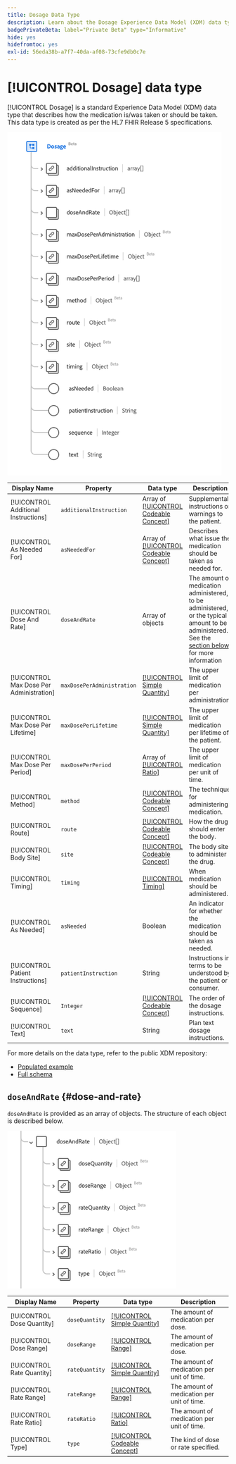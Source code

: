 ```yaml
---
title: Dosage Data Type
description: Learn about the Dosage Experience Data Model (XDM) data type.
badgePrivateBeta: label="Private Beta" type="Informative"
hide: yes
hidefromtoc: yes
exl-id: 56eda38b-a7f7-40da-af08-73cfe9db0c7e
---
```

# [!UICONTROL Dosage] data type

[!UICONTROL Dosage] is a standard Experience Data Model (XDM) data type that describes how the medication is/was taken or should be taken. This data type is created as per the HL7 FHIR Release 5 specifications.

![Dosage data type structure](../../../images/healthcare/data-types/dosage/dosage.png)

| Display Name | Property | Data type | Description |
| --- | --- | --- | --- |
| [!UICONTROL Additional Instructions] | `additionalInstruction` | Array of [[!UICONTROL Codeable Concept]](../data-types/codeable-concept.md) | Supplemental instructions or warnings to the patient. |
| [!UICONTROL As Needed For] |`asNeededFor` | Array of [[!UICONTROL Codeable Concept]](../data-types/codeable-concept.md) | Describes what issue the medication should be taken as needed for. |
| [!UICONTROL Dose And Rate] | `doseAndRate` | Array of objects | The amount of medication administered, to be administered, or the typical amount to be administered. See the [section below](#dose-and-rate) for more information |
| [!UICONTROL Max Dose Per Administration] |`maxDosePerAdministration` | [[!UICONTROL Simple Quantity]](../data-types/simple-quantity.md) | The upper limit of medication per administration. |
| [!UICONTROL Max Dose Per Lifetime] | `maxDosePerLifetime` | [[!UICONTROL Simple Quantity]](../data-types/simple-quantity.md) | The upper limit of medication per lifetime of the patient. |
| [!UICONTROL Max Dose Per Period] |`maxDosePerPeriod` | Array of [[!UICONTROL Ratio]](../data-types/ratio.md) | The upper limit of medication per unit of time. |
| [!UICONTROL Method] | `method` | [[!UICONTROL Codeable Concept]](../data-types/codeable-concept.md) | The technique for administering medication. |
| [!UICONTROL Route] |`route` | [[!UICONTROL Codeable Concept]](../data-types/codeable-concept.md) | How the drug should enter the body. |
| [!UICONTROL Body Site] | `site` | [[!UICONTROL Codeable Concept]](../data-types/codeable-concept.md) | The body site to administer the drug. |
| [!UICONTROL Timing] |`timing` | [[!UICONTROL Timing]](../data-types/timing.md) | When medication should be administered. |
| [!UICONTROL As Needed] | `asNeeded` | Boolean | An indicator for whether the medication should be taken as needed. |
| [!UICONTROL Patient Instructions] |`patientInstruction` | String | Instructions in terms to be understood by the patient or consumer. |
| [!UICONTROL Sequence] | `Integer` | [[!UICONTROL Codeable Concept]](../data-types/codeable-concept.md) | The order of the dosage instructions. |
| [!UICONTROL Text] |`text` | String | Plan text dosage instructions. |

For more details on the data type, refer to the public XDM repository:

* [Populated example](https://github.com/adobe/xdm/blob/master/extensions/industry/healthcare/fhir/datatypes/dosage.example.1.json)
* [Full schema](https://github.com/adobe/xdm/blob/master/extensions/industry/healthcare/fhir/datatypes/dosage.schema.json)

## `doseAndRate` {#dose-and-rate}

`doseAndRate` is provided as an array of objects. The structure of each object is described below.

![dose and rate structure](../../../images/healthcare/data-types/dosage/dose-and-rate.png)

| Display Name | Property | Data type | Description |
| --- | --- | --- | --- |
| [!UICONTROL Dose Quantity] | `doseQuantity` | [[!UICONTROL Simple Quantity]](../data-types/simple-quantity.md) | The amount of medication per dose. |
| [!UICONTROL Dose Range] |`doseRange` | [[!UICONTROL Range]](../data-types/range.md) | The amount of medication per dose. |
| [!UICONTROL Rate Quantity] | `rateQuantity` | [[!UICONTROL Simple Quantity]](../data-types/simple-quantity.md) | The amount of medication per unit of time.  |
| [!UICONTROL Rate Range] |`rateRange` | [[!UICONTROL Range]](../data-types/range.md) | The amount of medication per unit of time. |
| [!UICONTROL Rate Ratio] |`rateRatio` | [[!UICONTROL Ratio]](../data-types/ratio.md) | The amount of medication per unit of time. |
| [!UICONTROL Type] | `type` | [[!UICONTROL Codeable Concept]](../data-types/codeable-concept.md) | The kind of dose or rate specified.  |
